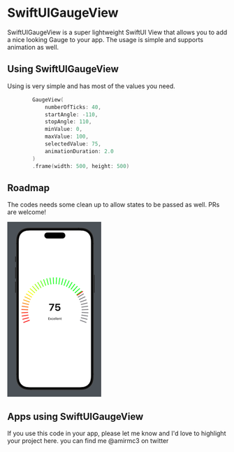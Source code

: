 # SwiftUIGaugeView

SwiftUIGaugeView is a super lightweight SwiftUI View that allows you to add a nice looking Gauge to your app. The usage is simple and supports animation as well.

## Using SwiftUIGaugeView

Using is very simple and has most of the values you need. 

```swift
        GaugeView(
            numberOfTicks: 40,
            startAngle: -110,
            stopAngle: 110,
            minValue: 0,
            maxValue: 100,
            selectedValue: 75,
            animationDuration: 2.0
        )
        .frame(width: 500, height: 500)
```

## Roadmap

The codes needs some clean up to allow states to be passed as well. PRs are welcome!



![Alt text](resources/screenshot.png?raw=true "Example of the SwiftUIGaugeView")

## Apps using SwiftUIGaugeView

If you use this code in your app, please let me know and I'd love to highlight your project here. you can find me @amirmc3 on twitter